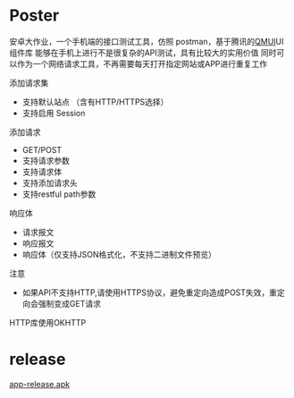 # Poster

安卓大作业，一个手机端的接口测试工具，仿照 postman，基于腾讯的[QMUI](https://qmuiteam.com/android)UI组件库
能够在手机上进行不是很复杂的API测试，具有比较大的实用价值
同时可以作为一个网络请求工具，不再需要每天打开指定网站或APP进行重复工作

添加请求集
 - 支持默认站点 （含有HTTP/HTTPS选择）
 - 支持启用 Session
  
添加请求
 - GET/POST
 - 支持请求参数
 - 支持请求体
 - 支持添加请求头
 - 支持restful path参数

响应体
 - 请求报文
 - 响应报文
 - 响应体（仅支持JSON格式化，不支持二进制文件预览）

注意
 - 如果API不支持HTTP,请使用HTTPS协议，避免重定向造成POST失效，重定向会强制变成GET请求

HTTP库使用OKHTTP
  

# release

[app-release.apk](https://github.com/haust-Kevin/Poster/raw/main/app/release/app-release.apk)
